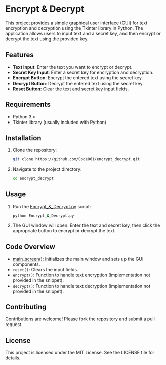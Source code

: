# Encrypt & Decrypt

This project provides a simple graphical user interface (GUI) for text encryption and decryption using the Tkinter library in Python. The application allows users to input text and a secret key, and then encrypt or decrypt the text using the provided key.

## Features

- **Text Input**: Enter the text you want to encrypt or decrypt.
- **Secret Key Input**: Enter a secret key for encryption and decryption.
- **Encrypt Button**: Encrypt the entered text using the secret key.
- **Decrypt Button**: Decrypt the entered text using the secret key.
- **Reset Button**: Clear the text and secret key input fields.

## Requirements

- Python 3.x
- Tkinter library (usually included with Python)

## Installation

1. Clone the repository:
    ```bash
    git clone https://github.com/Code061/encrypt_decrypt.git
    ```
2. Navigate to the project directory:
    ```bash
    cd encrypt_decrypt
    ```

## Usage

1. Run the [Encrypt_&_Decrypt.py](http://_vscodecontentref_/0) script:
    ```bash
    python Encrypt_&_Decrypt.py
    ```
2. The GUI window will open. Enter the text and secret key, then click the appropriate button to encrypt or decrypt the text.

## Code Overview

- [main_screen()](http://_vscodecontentref_/1): Initializes the main window and sets up the GUI components.
- `reset()`: Clears the input fields.
- `encrypt()`: Function to handle text encryption (implementation not provided in the snippet).
- `decrypt()`: Function to handle text decryption (implementation not provided in the snippet).

## Contributing

Contributions are welcome! Please fork the repository and submit a pull request.

## License

This project is licensed under the MIT License. See the LICENSE file for details.